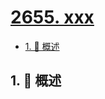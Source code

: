 # [2655. xxx](https://github.com/Tdahuyou/TNotes.leetcode/tree/main/notes/2655.%20xxx)

<!-- region:toc -->

- [1. 📝 概述](#1--概述)

<!-- endregion:toc -->

## 1. 📝 概述
